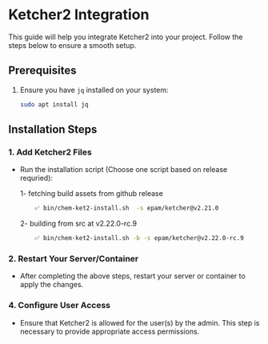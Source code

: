 # Ketcher2 Integration

This guide will help you integrate Ketcher2 into your project. Follow the steps below to ensure a smooth setup.

## Prerequisites

1. Ensure you have `jq` installed on your system:
    ```bash
    sudo apt install jq
    ```

## Installation Steps

### 1. Add Ketcher2 Files

- Run the installation script (Choose one script based on release requried):
    
    1- fetching build assets from github release

    ```bash
        ✅ bin/chem-ket2-install.sh  -s epam/ketcher@v2.21.0
    ```

    2- building from src at  v2.22.0-rc.9
    ```bash
        ✅ bin/chem-ket2-install.sh -b -s epam/ketcher@v2.22.0-rc.9
    ```


### 2. Restart Your Server/Container

- After completing the above steps, restart your server or container to apply the changes.

### 4. Configure User Access

- Ensure that Ketcher2 is allowed for the user(s) by the admin. This step is necessary to provide appropriate access permissions.

